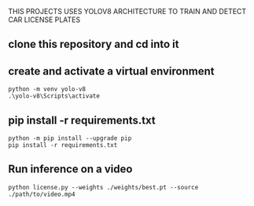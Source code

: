 THIS PROJECTS USES YOLOV8 ARCHITECTURE TO TRAIN AND DETECT CAR LICENSE PLATES



## clone this repository and cd into it

## create and activate a virtual environment

```
python -m venv yolo-v8
.\yolo-v8\Scripts\activate
```

## pip install -r requirements.txt
```
python -m pip install --upgrade pip
pip install -r requirements.txt
```

## Run inference on a video 
```
python license.py --weights ./weights/best.pt --source ./path/to/video.mp4
```






